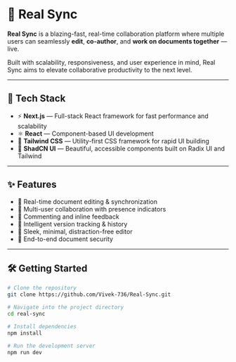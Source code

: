 # 📝 Real Sync

**Real Sync** is a blazing-fast, real-time collaboration platform where multiple users can seamlessly **edit**, **co-author**, and **work on documents together** — live.

Built with scalability, responsiveness, and user experience in mind, Real Sync aims to elevate collaborative productivity to the next level.

---

## 🚀 Tech Stack

- ⚡ **Next.js** — Full-stack React framework for fast performance and scalability  
- ⚛️ **React** — Component-based UI development  
- 💨 **Tailwind CSS** — Utility-first CSS framework for rapid UI building  
- 🎨 **ShadCN UI** — Beautiful, accessible components built on Radix UI and Tailwind  

---

## ✨ Features

- 🔄 Real-time document editing & synchronization  
- 👥 Multi-user collaboration with presence indicators  
- 💬 Commenting and inline feedback 
- 🧠 Intelligent version tracking & history  
- 📄 Sleek, minimal, distraction-free editor  
- 🔐 End-to-end document security

---

## 🛠️ Getting Started

```bash
# Clone the repository
git clone https://github.com/Vivek-736/Real-Sync.git

# Navigate into the project directory
cd real-sync

# Install dependencies
npm install

# Run the development server
npm run dev
```
